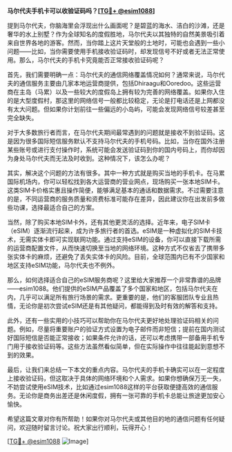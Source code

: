 **马尔代夫手机卡可以收验证码吗？[[TG💪+ @esim1088](https://t.me/s/esim1088)]**

提到马尔代夫，你脑海里会浮现出什么画面呢？是碧蓝的海水、洁白的沙滩，还是奢华的水上别墅？作为全球知名的度假胜地，马尔代夫以其独特的自然美景吸引着来自世界各地的游客。然而，当你踏上这片天堂般的土地时，可能也会遇到一些小问题——比如，当你需要使用手机接收验证码时，却发现信号不好或者无法正常使用。那么，马尔代夫的手机卡究竟能否正常接收验证码呢？

首先，我们需要明确一点：马尔代夫的通信网络覆盖情况如何？通常来说，马尔代夫的通信服务主要由几家本地运营商提供，包括Dhiraagu和Ooredoo。这些运营商在主岛（马累）以及一些较大的度假岛上拥有较为完善的网络覆盖。如果你入住的是大型度假村，那这里的网络信号一般都比较稳定，无论是打电话还是上网都没有太大问题。但如果你计划前往一些偏远的小岛屿，可能会发现网络信号较差甚至完全缺失。

对于大多数旅行者而言，在马尔代夫期间最常遇到的问题就是接收不到验证码。这是因为很多国际短信服务默认不支持马尔代夫的手机号码。比如，当你在国外注册某些账号或进行支付操作时，系统可能会发送验证码到你的国内号码上，而你却因为身处马尔代夫而无法及时收到。这种情况下，该怎么办呢？

其实，解决这个问题的方法有很多。其中一种方式就是购买当地的手机卡。在马累国际机场内，你可以轻松找到各大运营商的营业网点，现场购买一张本地SIM卡。这类SIM卡价格实惠且操作简便，能够满足基本的通话和数据需求。不过需要注意的是，不同运营商的服务质量和资费标准可能存在差异，因此建议你在出发前多做些功课，选择最适合自己的方案。

当然，除了购买本地SIM卡外，还有其他更灵活的选择。近年来，电子SIM卡（eSIM）逐渐流行起来，成为许多旅行者的首选。eSIM是一种虚拟化的SIM卡技术，无需实体卡即可实现联网功能。通过支持eSIM的设备，你可以直接下载所需的运营商配置文件，从而快速切换至当地的网络环境。这种方式不仅省去了携带多张实体卡的麻烦，还避免了丢失实体卡的风险。目前，全球范围内已有不少国家和地区支持eSIM功能，马尔代夫也不例外。

那么，如何选择适合自己的eSIM服务商呢？这里给大家推荐一个非常靠谱的品牌——esim1088。他们提供的eSIM产品覆盖了多个国家和地区，包括马尔代夫在内，几乎可以满足所有旅行场景的需求。更重要的是，他们的客服团队专业且热情，无论你是初次尝试eSIM还是有其他疑问，都能得到及时有效的解答和支持。

此外，还有一些实用的小技巧可以帮助你在马尔代夫更好地处理验证码相关的问题。例如，尽量将重要账户的验证方式设置为电子邮件而非短信；提前在国内测试好国际短信是否能正常接收；如果条件允许的话，还可以考虑携带一部备用手机专门用于接收验证码等。这些方法虽然看似简单，但在实际操作中往往能起到意想不到的效果。

最后，让我们来总结一下本文的重点内容。马尔代夫的手机卡确实可以在一定程度上接收验证码，但这取决于具体的网络环境和个人需求。如果你想确保万无一失，不妨尝试使用eSIM技术，比如通过esim1088这样的平台获取便捷高效的通信服务。无论你是商务出差还是休闲度假，拥有一张可靠的手机卡总能让旅途更加安心愉快。

希望这篇文章对你有所帮助！如果你对马尔代夫或其他目的地的通信问题有任何疑问，欢迎随时留言讨论。祝大家出行顺利，玩得开心！

[[TG💪+ @esim1088](https://t.me/s/esim1088) ![Image](https://i.postimg.cc/4NQfJmqS/Snipaste-2025-05-13-00-14-12.png)]